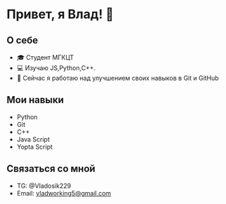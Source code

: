 # Привет, я Влад! 👋

## О себе
- 🎓 Студент МГКЦТ
- 💻 Изучаю JS,Python,C++.
- 🌱 Сейчас я работаю над улучшением своих навыков в Git и GitHub

## Мои навыки
- Python
- Git
- C++
- Java Script
- Yopta Script
## Связаться со мной
- TG: @Vladosik229
- Email: vladworking5@gmail.com
